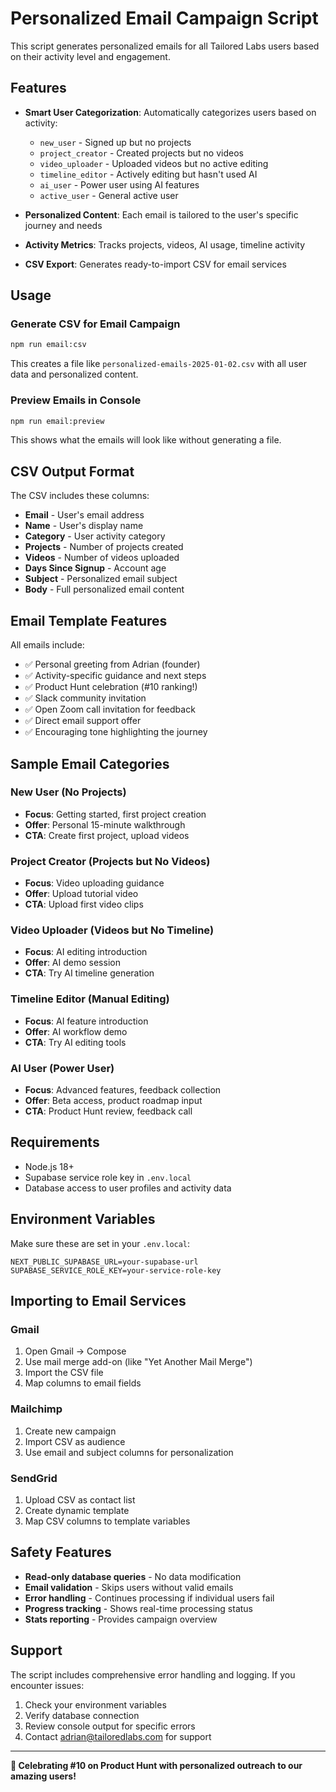 # Personalized Email Campaign Script

This script generates personalized emails for all Tailored Labs users based on their activity level and engagement.

## Features

- **Smart User Categorization**: Automatically categorizes users based on activity:
  - `new_user` - Signed up but no projects
  - `project_creator` - Created projects but no videos  
  - `video_uploader` - Uploaded videos but no active editing
  - `timeline_editor` - Actively editing but hasn't used AI
  - `ai_user` - Power user using AI features
  - `active_user` - General active user

- **Personalized Content**: Each email is tailored to the user's specific journey and needs
- **Activity Metrics**: Tracks projects, videos, AI usage, timeline activity
- **CSV Export**: Generates ready-to-import CSV for email services

## Usage

### Generate CSV for Email Campaign
```bash
npm run email:csv
```
This creates a file like `personalized-emails-2025-01-02.csv` with all user data and personalized content.

### Preview Emails in Console
```bash
npm run email:preview
```
This shows what the emails will look like without generating a file.

## CSV Output Format

The CSV includes these columns:
- **Email** - User's email address
- **Name** - User's display name  
- **Category** - User activity category
- **Projects** - Number of projects created
- **Videos** - Number of videos uploaded
- **Days Since Signup** - Account age
- **Subject** - Personalized email subject
- **Body** - Full personalized email content

## Email Template Features

All emails include:
- ✅ Personal greeting from Adrian (founder)
- ✅ Activity-specific guidance and next steps
- ✅ Product Hunt celebration (#10 ranking!)
- ✅ Slack community invitation
- ✅ Open Zoom call invitation for feedback
- ✅ Direct email support offer
- ✅ Encouraging tone highlighting the journey

## Sample Email Categories

### New User (No Projects)
- **Focus**: Getting started, first project creation
- **Offer**: Personal 15-minute walkthrough
- **CTA**: Create first project, upload videos

### Project Creator (Projects but No Videos)
- **Focus**: Video uploading guidance
- **Offer**: Upload tutorial video
- **CTA**: Upload first video clips

### Video Uploader (Videos but No Timeline)
- **Focus**: AI editing introduction
- **Offer**: AI demo session
- **CTA**: Try AI timeline generation

### Timeline Editor (Manual Editing)
- **Focus**: AI feature introduction
- **Offer**: AI workflow demo
- **CTA**: Try AI editing tools

### AI User (Power User)
- **Focus**: Advanced features, feedback collection
- **Offer**: Beta access, product roadmap input
- **CTA**: Product Hunt review, feedback call

## Requirements

- Node.js 18+
- Supabase service role key in `.env.local`
- Database access to user profiles and activity data

## Environment Variables

Make sure these are set in your `.env.local`:
```
NEXT_PUBLIC_SUPABASE_URL=your-supabase-url
SUPABASE_SERVICE_ROLE_KEY=your-service-role-key
```

## Importing to Email Services

### Gmail
1. Open Gmail → Compose
2. Use mail merge add-on (like "Yet Another Mail Merge")
3. Import the CSV file
4. Map columns to email fields

### Mailchimp
1. Create new campaign
2. Import CSV as audience
3. Use email and subject columns for personalization

### SendGrid
1. Upload CSV as contact list
2. Create dynamic template
3. Map CSV columns to template variables

## Safety Features

- **Read-only database queries** - No data modification
- **Email validation** - Skips users without valid emails
- **Error handling** - Continues processing if individual users fail
- **Progress tracking** - Shows real-time processing status
- **Stats reporting** - Provides campaign overview

## Support

The script includes comprehensive error handling and logging. If you encounter issues:

1. Check your environment variables
2. Verify database connection
3. Review console output for specific errors
4. Contact adrian@tailoredlabs.com for support

---

**🚀 Celebrating #10 on Product Hunt with personalized outreach to our amazing users!**